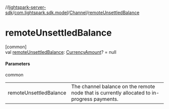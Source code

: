 //[lightspark-server-sdk](../../../index.md)/[com.lightspark.sdk.model](../index.md)/[Channel](index.md)/[remoteUnsettledBalance](remote-unsettled-balance.md)

# remoteUnsettledBalance

[common]\
val [remoteUnsettledBalance](remote-unsettled-balance.md): [CurrencyAmount](../-currency-amount/index.md)? = null

#### Parameters

common

| | |
|---|---|
| remoteUnsettledBalance | The channel balance on the remote node that is currently allocated to in-progress payments. |
